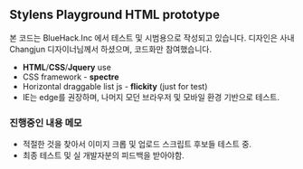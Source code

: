 ## Stylens Playground HTML prototype

본 코드는 BlueHack.Inc 에서 테스트 및 시범용으로 작성되고 있습니다.
디자인은 사내 Changjun 디자이너님께서 하셨으며, 코드화만 참여했습니다.


-   **HTML**/**CSS**/**Jquery** use
-   CSS framework - **spectre**
-   Horizontal draggable list js - **flickity** (just for test)
-   IE는 edge를 권장하며, 나머지 모던 브라우저 및 모바일 환경 기반으로 테스트.


### 진행중인 내용 메모

-   적절한 것을 찾아서 이미지 크롭 및 업로드 스크립트 후보들 테스트 중.
-   최종 테스트 및 실 개발자분의 피드백을 받아야함.